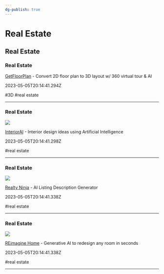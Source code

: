 ```yaml
---
dg-publish: true
---
```


# Real Estate

## Real Estate

### Real Estate

[GetFloorPlan](https://getfloorplan.com) - Convert 2D floor plan to 3D layout w/ 360 virtual tour & AI

2023-05-05T20:14:41.294Z

#3D #real estate

---

### Real Estate

![](https://interiorai.com/cdn-cgi/image/format=auto,fit=cover,width=1024,height=512,quality=85/assets/styles/tropical.png)

[InteriorAI](https://interiorai.com) - Interior design ideas using Artificial Intelligence

2023-05-05T20:14:41.298Z

#real estate

---

### Real Estate

![](https://nm.realtyninja.com/static/rev-00403042/v3/images/realtyninja-og-img.jpg)

[Realty Ninja](https://www.realtyninja.com/labs) - AI Listing Description Generator

2023-05-05T20:14:41.338Z

#real estate

---

### Real Estate

![](https://cdn.styldod.com/adobe_experiment/re_api_test/1691064682961.jpeg)

[REimagine Home](https://www.reimaginehome.ai) - Generative AI to redesign any room in seconds

2023-05-05T20:14:41.338Z

#real estate

---
